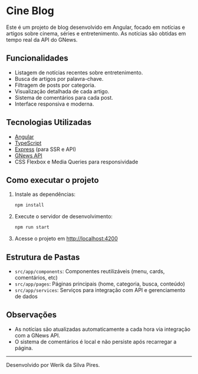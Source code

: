 # Cine Blog

Este é um projeto de blog desenvolvido em Angular, focado em notícias e artigos sobre cinema, séries e entretenimento. As notícias são obtidas em tempo real da API do GNews.

## Funcionalidades

- Listagem de notícias recentes sobre entretenimento.
- Busca de artigos por palavra-chave.
- Filtragem de posts por categoria.
- Visualização detalhada de cada artigo.
- Sistema de comentários para cada post.
- Interface responsiva e moderna.

## Tecnologias Utilizadas

- [Angular](https://angular.io/)
- [TypeScript](https://www.typescriptlang.org/)
- [Express](https://expressjs.com/) (para SSR e API)
- [GNews API](https://gnews.io/)
- CSS Flexbox e Media Queries para responsividade

## Como executar o projeto

1. Instale as dependências:
   ```sh
   npm install
   ```

2. Execute o servidor de desenvolvimento:
   ```sh
   npm run start
   ```

3. Acesse o projeto em [http://localhost:4200](http://localhost:4200)

## Estrutura de Pastas

- `src/app/components`: Componentes reutilizáveis (menu, cards, comentários, etc)
- `src/app/pages`: Páginas principais (home, categoria, busca, conteúdo)
- `src/app/services`: Serviços para integração com API e gerenciamento de dados

## Observações

- As notícias são atualizadas automaticamente a cada hora via integração com a GNews API.
- O sistema de comentários é local e não persiste após recarregar a página.

---

Desenvolvido por Werik da Silva Pires.